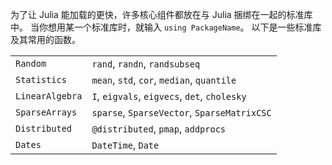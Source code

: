 为了让 Julia 能加载的更快，许多核心组件都放在与 Julia 捆绑在一起的标准库中。
当你想用某一个标准库时，就输入 `using PackageName`。
以下是一些标准库及其常用的函数。

|                 |                                              |
| --------------- | -------------------------------------------- |
| `Random`        | `rand`, `randn`, `randsubseq`                |
| `Statistics`    | `mean`, `std`, `cor`, `median`, `quantile`   |
| `LinearAlgebra` | `I`, `eigvals`, `eigvecs`, `det`, `cholesky` |
| `SparseArrays`  | `sparse`, `SparseVector`, `SparseMatrixCSC`  |
| `Distributed`   | `@distributed`, `pmap`, `addprocs`           |
| `Dates`         | `DateTime`, `Date`                           |

